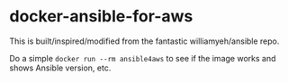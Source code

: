 # docker-ansible-for-aws
This is built/inspired/modified from the fantastic williamyeh/ansible repo.

Do a simple 
    `docker run --rm ansible4aws` to see if the image works and shows Ansible version, etc.

